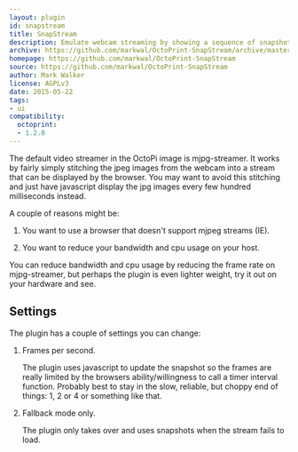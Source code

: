```yaml
---
layout: plugin
id: snapstream
title: SnapStream
description: Emulate webcam streaming by showing a sequence of snapshots
archive: https://github.com/markwal/OctoPrint-SnapStream/archive/master.zip
homepage: https://github.com/markwal/OctoPrint-SnapStream
source: https://github.com/markwal/OctoPrint-SnapStream
author: Mark Walker
license: AGPLv3
date: 2015-05-22
tags:
- ui
compatibility:
  octoprint:
  - 1.2.0
---
```


The default video streamer in the OctoPi image is mjpg-streamer. It works by
fairly simply stitching the jpeg images from the webcam into a stream that can
be displayed by the browser. You may want to avoid this stitching and just have
javascript display the jpg images every few hundred milliseconds instead.

A couple of reasons might be:

1. You want to use a browser that doesn't support mjpeg streams (IE).

2. You want to reduce your bandwidth and cpu usage on your host.

You can reduce bandwidth and cpu usage by reducing the frame rate on
mjpg-streamer, but perhaps the plugin is even lighter weight, try it out on
your hardware and see.

Settings
--------
The plugin has a couple of settings you can change:

1. Frames per second.

    The plugin uses javascript to update the snapshot so the frames are really
    limited by the browsers ability/willingness to call a timer interval
    function. Probably best to stay in the slow, reliable, but choppy end of
    things: 1, 2 or 4 or something like that.

2. Fallback mode only.

    The plugin only takes over and uses snapshots when
    the stream fails to load.
